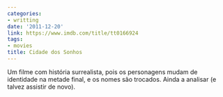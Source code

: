 ```yaml
---
categories:
- writting
date: '2011-12-20'
link: https://www.imdb.com/title/tt0166924
tags:
- movies
title: Cidade dos Sonhos
---
```


Um filme com história surrealista, pois os personagens mudam de identidade na metade final, e os nomes são trocados. Ainda a analisar (e talvez assistir de novo).